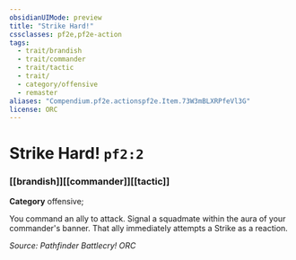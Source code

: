 ```yaml
---
obsidianUIMode: preview
title: "Strike Hard!"
cssclasses: pf2e,pf2e-action
tags:
  - trait/brandish
  - trait/commander
  - trait/tactic
  - trait/
  - category/offensive
  - remaster
aliases: "Compendium.pf2e.actionspf2e.Item.73W3mBLXRPfeVl3G"
license: ORC
---
```

# Strike Hard! `pf2:2`

### [[brandish]][[commander]][[tactic]]

**Category** offensive; 




You command an ally to attack. Signal a squadmate within the aura of your commander's banner. That ally immediately attempts a Strike as a reaction.

*Source: Pathfinder Battlecry!*
*ORC*